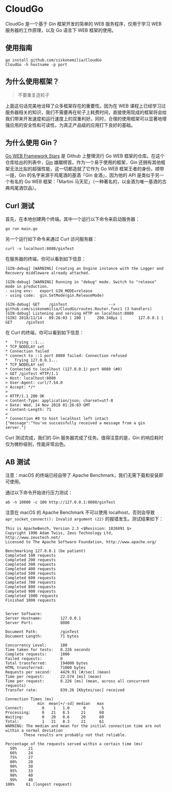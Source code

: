 # CloudGo

CloudGo 是一个基于 Gin 框架开发的简单的 WEB 服务程序，仅用于学习 WEB 服务器的工作原理，以及 Go 语言下 WEB 框架的使用。

## 使用指南

    go install github.com/siskonemilia/CloudGo
    CloudGo -h hostname -p port

## 为什么使用框架？

>不要重复造轮子

上面这句话完美地诠释了众多框架存在的重要性。因为在 WEB 课程上已经学习过服务器相关的知识，我们不需要再在轮子上耗费时间，直接使用现成的框架将会给我们带来开发速度和运行速度上的双重利好。同时，合理的使用框架可以显著地增强应用的安全性和可读性，为真正产品级的应用打下良好的基础。

## 为什么使用 Gin？

[Go WEB Framework Stars](https://github.com/mingrammer/go-web-framework-stars) 是 Github 上整理流行 Go WEB 框架的仓库。在这个仓库给出的列表中，[Gin](https://github.com/gin-gonic/gin) 雄踞榜首。作为一个易于使用的框架，Gin 还拥有其他框架无法比拟的超强性能，这一切都造就了它作为 Go WEB 框架王者的身份。顺带一提，Gin 的名字来源于鸡尾酒的基酒「Gin 金酒」，因为他的 API 是类似于另一个有名的 Go WEB 框架：「Martini 马天尼」（一种著名的，以金酒为唯一基酒的古典鸡尾酒饮品）。

## Curl 测试

首先，在本地创建两个终端。其中一个运行以下命令来启动服务器：

    go run main.go

另一个运行如下命令来通过 Curl 访问服务器：

    curl -v localhost:8080/ginTest

在服务器的终端，你可以看到如下信息：

    [GIN-debug] [WARNING] Creating an Engine instance with the Logger and Recovery middleware already attached.

    [GIN-debug] [WARNING] Running in "debug" mode. Switch to "release" mode in production.
    - using env:   export GIN_MODE=release
    - using code:  gin.SetMode(gin.ReleaseMode)

    [GIN-debug] GET    /ginTest                  --> github.com/siskonemilia/CloudGo/routes.Router.func1 (3 handlers)
    [GIN-debug] Listening and serving HTTP on localhost:8080
    [GIN] 2018/11/14 - 09:26:03 | 200 |     200.348µs |       127.0.0.1 | GET      /ginTest

在 Curl 的终端，你可以看到如下信息：

    *   Trying ::1...
    * TCP_NODELAY set
    * Connection failed
    * connect to ::1 port 8080 failed: Connection refused
    *   Trying 127.0.0.1...
    * TCP_NODELAY set
    * Connected to localhost (127.0.0.1) port 8080 (#0)
    > GET /ginTest HTTP/1.1
    > Host: localhost:8080
    > User-Agent: curl/7.54.0
    > Accept: */*
    >
    < HTTP/1.1 200 OK
    < Content-Type: application/json; charset=utf-8
    < Date: Wed, 14 Nov 2018 01:26:03 GMT
    < Content-Length: 71
    <
    * Connection #0 to host localhost left intact
    {"message":"You've successfully received a message from a gin server."}

Curl 测试完成，我们的 Gin 服务器完成了任务。值得注意的是，Gin 的响应耗时仅为微秒级别，性能非常出色。

## AB 测试

注意：macOS 的终端已经自带了 Apache Benchmark，我们无需下载和安装即可使用。

通过以下命令开始进行压力测试：

    ab -n 10000 -c 100 http://127.0.0.1:8080/ginTest

注意在 macOS 的 Apache Benchmark 不可以使用 localhost，否则会导致 `apr_socket_connect(): Invalid argument (22)` 的报错发生。测试结果如下：

    This is ApacheBench, Version 2.3 <$Revision: 1826891 $>
    Copyright 1996 Adam Twiss, Zeus Technology Ltd, http://www.zeustech.net/
    Licensed to The Apache Software Foundation, http://www.apache.org/

    Benchmarking 127.0.0.1 (be patient)
    Completed 100 requests
    Completed 200 requests
    Completed 300 requests
    Completed 400 requests
    Completed 500 requests
    Completed 600 requests
    Completed 700 requests
    Completed 800 requests
    Completed 900 requests
    Completed 1000 requests
    Finished 1000 requests


    Server Software:
    Server Hostname:        127.0.0.1
    Server Port:            8080

    Document Path:          /ginTest
    Document Length:        71 bytes

    Concurrency Level:      100
    Time taken for tests:   0.226 seconds
    Complete requests:      1000
    Failed requests:        0
    Total transferred:      194000 bytes
    HTML transferred:       71000 bytes
    Requests per second:    4429.91 [#/sec] (mean)
    Time per request:       22.574 [ms] (mean)
    Time per request:       0.226 [ms] (mean, across all concurrent requests)
    Transfer rate:          839.26 [Kbytes/sec] received

    Connection Times (ms)
                  min  mean[+/-sd] median   max
    Connect:        0    1   1.0      0       5
    Processing:     0   21   8.5     21      60
    Waiting:        0   20   8.6     20      60
    Total:          1   21   8.3     21      61
    WARNING: The median and mean for the initial connection time are not within a normal deviation
            These results are probably not that reliable.

    Percentage of the requests served within a certain time (ms)
      50%     21
      66%     24
      75%     27
      80%     28
      90%     30
      95%     33
      98%     40
      99%     48
    100%     61 (longest request)